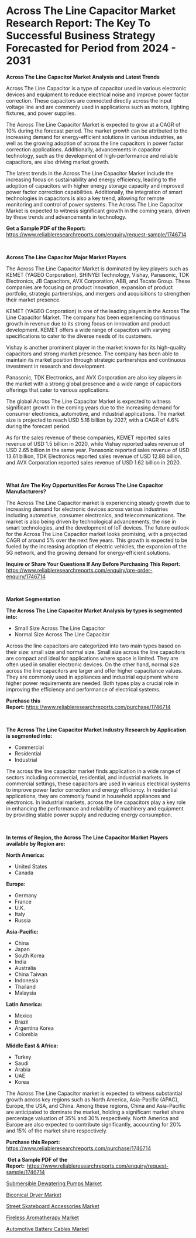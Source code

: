 <p><h1>Across The Line Capacitor Market Research Report: The Key To Successful Business Strategy Forecasted for Period from 2024 - 2031</h1></p><p><strong>Across The Line Capacitor Market Analysis and Latest Trends</strong></p>
<p><p>Across The Line Capacitor is a type of capacitor used in various electronic devices and equipment to reduce electrical noise and improve power factor correction. These capacitors are connected directly across the input voltage line and are commonly used in applications such as motors, lighting fixtures, and power supplies.</p><p>The Across The Line Capacitor Market is expected to grow at a CAGR of 10% during the forecast period. The market growth can be attributed to the increasing demand for energy-efficient solutions in various industries, as well as the growing adoption of across the line capacitors in power factor correction applications. Additionally, advancements in capacitor technology, such as the development of high-performance and reliable capacitors, are also driving market growth.</p><p>The latest trends in the Across The Line Capacitor Market include the increasing focus on sustainability and energy efficiency, leading to the adoption of capacitors with higher energy storage capacity and improved power factor correction capabilities. Additionally, the integration of smart technologies in capacitors is also a key trend, allowing for remote monitoring and control of power systems. The Across The Line Capacitor Market is expected to witness significant growth in the coming years, driven by these trends and advancements in technology.</p></p>
<p><strong>Get a Sample PDF of the Report:&nbsp;</strong> <a href="https://www.reliableresearchreports.com/enquiry/request-sample/1746714">https://www.reliableresearchreports.com/enquiry/request-sample/1746714</a></p>
<p>&nbsp;</p>
<p><strong>Across The Line Capacitor Major Market Players</strong></p>
<p><p>The Across The Line Capacitor Market is dominated by key players such as KEMET (YAGEO Corporation), SHINYEI Technology, Vishay, Panasonic, TDK Electronics, JB Capacitors, AVX Corporation, ABB, and Tecate Group. These companies are focusing on product innovation, expansion of product portfolio, strategic partnerships, and mergers and acquisitions to strengthen their market presence.</p><p>KEMET (YAGEO Corporation) is one of the leading players in the Across The Line Capacitor Market. The company has been experiencing continuous growth in revenue due to its strong focus on innovation and product development. KEMET offers a wide range of capacitors with varying specifications to cater to the diverse needs of its customers.</p><p>Vishay is another prominent player in the market known for its high-quality capacitors and strong market presence. The company has been able to maintain its market position through strategic partnerships and continuous investment in research and development.</p><p>Panasonic, TDK Electronics, and AVX Corporation are also key players in the market with a strong global presence and a wide range of capacitors offerings that cater to various applications.</p><p>The global Across The Line Capacitor Market is expected to witness significant growth in the coming years due to the increasing demand for consumer electronics, automotive, and industrial applications. The market size is projected to reach USD 5.16 billion by 2027, with a CAGR of 4.6% during the forecast period.</p><p>As for the sales revenue of these companies, KEMET reported sales revenue of USD 1.5 billion in 2020, while Vishay reported sales revenue of USD 2.65 billion in the same year. Panasonic reported sales revenue of USD 13.61 billion, TDK Electronics reported sales revenue of USD 12.88 billion, and AVX Corporation reported sales revenue of USD 1.62 billion in 2020.</p></p>
<p>&nbsp;</p>
<p><strong>What Are The Key Opportunities For Across The Line Capacitor Manufacturers?</strong></p>
<p><p>The Across The Line Capacitor market is experiencing steady growth due to increasing demand for electronic devices across various industries including automotive, consumer electronics, and telecommunications. The market is also being driven by technological advancements, the rise in smart technologies, and the development of IoT devices. The future outlook for the Across The Line Capacitor market looks promising, with a projected CAGR of around 5% over the next five years. This growth is expected to be fueled by the increasing adoption of electric vehicles, the expansion of the 5G network, and the growing demand for energy-efficient solutions.</p></p>
<p><strong>Inquire or Share Your Questions If Any Before Purchasing This Report:</strong> <a href="https://www.reliableresearchreports.com/enquiry/pre-order-enquiry/1746714">https://www.reliableresearchreports.com/enquiry/pre-order-enquiry/1746714</a></p>
<p>&nbsp;</p>
<p><strong>Market Segmentation</strong></p>
<p><strong>The Across The Line Capacitor Market Analysis by types is segmented into:</strong></p>
<p><ul><li>Small Size Across The Line Capacitor</li><li>Normal Size Across The Line Capacitor</li></ul></p>
<p><p>Across the line capacitors are categorized into two main types based on their size: small size and normal size. Small size across the line capacitors are compact and ideal for applications where space is limited. They are often used in smaller electronic devices. On the other hand, normal size across the line capacitors are larger and offer higher capacitance values. They are commonly used in appliances and industrial equipment where higher power requirements are needed. Both types play a crucial role in improving the efficiency and performance of electrical systems.</p></p>
<p><strong>Purchase this Report:&nbsp;</strong><a href="https://www.reliableresearchreports.com/purchase/1746714">https://www.reliableresearchreports.com/purchase/1746714</a></p>
<p>&nbsp;</p>
<p><strong>The Across The Line Capacitor Market Industry Research by Application is segmented into:</strong></p>
<p><ul><li>Commercial</li><li>Residential</li><li>Industrial</li></ul></p>
<p><p>The across the line capacitor market finds application in a wide range of sectors including commercial, residential, and industrial markets. In commercial settings, these capacitors are used in various electrical systems to improve power factor correction and energy efficiency. In residential applications, they are commonly found in household appliances and electronics. In industrial markets, across the line capacitors play a key role in enhancing the performance and reliability of machinery and equipment by providing stable power supply and reducing energy consumption.</p></p>
<p>&nbsp;</p>
<p><strong>In terms of Region, the Across The Line Capacitor Market Players available by Region are:</strong></p>
<p>
    <p> <strong> North America: </strong>
        <ul>
            <li>United States</li>
            <li>Canada</li>
        </ul>
        </p> 
    <p> <strong> Europe: </strong>
        <ul>
            <li>Germany</li>
            <li>France</li>
            <li>U.K.</li>
            <li>Italy</li>
            <li>Russia</li>
        </ul>
        </p> 
    <p> <strong> Asia-Pacific: </strong>
        <ul>
            <li>China</li>
            <li>Japan</li>
            <li>South Korea</li>
            <li>India</li>
            <li>Australia</li>
            <li>China Taiwan</li>
            <li>Indonesia</li>
            <li>Thailand</li>
            <li>Malaysia</li>
        </ul>
        </p> 
    <p> <strong> Latin America: </strong>
        <ul>
            <li>Mexico</li>
            <li>Brazil</li>
            <li>Argentina Korea</li>
            <li>Colombia</li>
        </ul>
        </p> 
    <p> <strong> Middle East & Africa: </strong>
        <ul>
            <li>Turkey</li>
            <li>Saudi</li>
            <li>Arabia</li>
            <li>UAE</li>
            <li>Korea</li>
        </ul>
    </p>
    </p>
<p><p>The Across The Line Capacitor market is expected to witness substantial growth across key regions such as North America, Asia-Pacific (APAC), Europe, the USA, and China. Among these regions, China and Asia-Pacific are anticipated to dominate the market, holding a significant market share percentage valuation of 35% and 30% respectively. North America and Europe are also expected to contribute significantly, accounting for 20% and 15% of the market share respectively.</p></p>
<p><strong>Purchase this Report: </strong><a href="https://www.reliableresearchreports.com/purchase/1746714">https://www.reliableresearchreports.com/purchase/1746714</a></p>
<p>&nbsp;<strong>Get a Sample PDF of the Report:&nbsp;&nbsp;</strong><a href="https://www.reliableresearchreports.com/enquiry/request-sample/1746714">https://www.reliableresearchreports.com/enquiry/request-sample/1746714</a></p>
<p><strong></strong></p>
<p><p><a href="https://view.publitas.com/reportprime-1/submersible-dewatering-pumps-market-growth-market-trends-covid-19-impact-and-forecasts-for-period-from-2024-2031/">Submersible Dewatering Pumps Market</a></p><p><a href="https://eight-handstand-8fb.notion.site/Biconical-Dryer-Market-Research-Report-Provides-thorough-Industry-Overview-which-offers-an-In-Depth-42287d62975449ad8de9b90ec33e6894">Biconical Dryer Market</a></p><p><a href="https://github.com/rahu1506/Market-Research-Report-List-3/blob/main/street-skateboard-accessories-market.md">Street Skateboard Accessories Market</a></p><p><a href="https://github.com/juniordelafrance/Market-Research-Report-List-2/blob/main/fireless-aromatherapy-market.md">Fireless Aromatherapy Market</a></p><p><a href="https://issuu.com/reportprime-2/docs/automotive-battery-cables-market-size-2030.pptx">Automotive Battery Cables Market</a></p></p>